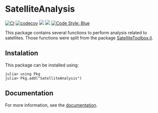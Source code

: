 SatelliteAnalysis
=================

[![CI](https://github.com/JuliaSpace/SatelliteAnalysis.jl/actions/workflows/ci.yml/badge.svg)](https://github.com/JuliaSpace/SatelliteAnalysis.jl/actions/workflows/ci.yml)
[![codecov](https://codecov.io/gh/JuliaSpace/SatelliteAnalysis.jl/branch/main/graph/badge.svg?token=62H85L1AHF)](https://codecov.io/gh/JuliaSpace/SatelliteAnalysis.jl)
[![](https://img.shields.io/badge/docs-stable-blue.svg)][docs-stable-url]
[![](https://img.shields.io/badge/docs-dev-blue.svg)][docs-dev-url]
[![Code Style: Blue](https://img.shields.io/badge/code%20style-blue-4495d1.svg)](https://github.com/invenia/BlueStyle)

This package contains several functions to perform analysis related to satellites. Those
functions were split from the package
[SatelliteToolbox.jl](https://github.com/JuliaSpace/SatelliteToolbox.jl).

## Instalation

This package can be installed using:

```julia-repl
julia> using Pkg
julia> Pkg.add("SatelliteAnalysis")
```

## Documentation

For more information, see the [documentation][docs-stable-url].

[docs-dev-url]: https://juliaspace.github.io/SatelliteAnalysis.jl/dev
[docs-stable-url]: https://juliaspace.github.io/SatelliteAnalysis.jl/stable
